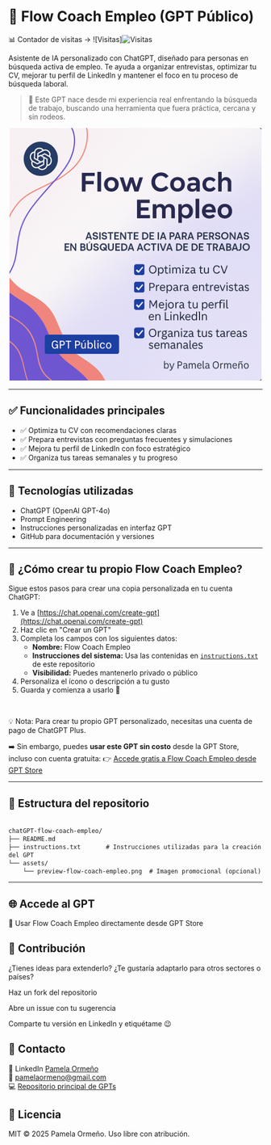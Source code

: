 # 🎯 Flow Coach Empleo (GPT Público)

📊 Contador de visitas → ![Visitas]![Visitas](https://visitor-badge.laobi.icu/badge?page_id=PamelaOrmeno.chatGPT-flow-coach-empleo)


Asistente de IA personalizado con ChatGPT, diseñado para personas en búsqueda activa de empleo. Te ayuda a organizar entrevistas, optimizar tu CV, mejorar tu perfil de LinkedIn y mantener el foco en tu proceso de búsqueda laboral.

> 🔎 Este GPT nace desde mi experiencia real enfrentando la búsqueda de trabajo, buscando una herramienta que fuera práctica, cercana y sin rodeos.

<p align="center">
    <img src="./assets/preview-flow-coach-empleo.png" alt="Flow Coach Empleo" width="500"/>
</p>

---

## ✅ Funcionalidades principales

- ✅ Optimiza tu CV con recomendaciones claras
- ✅ Prepara entrevistas con preguntas frecuentes y simulaciones
- ✅ Mejora tu perfil de LinkedIn con foco estratégico
- ✅ Organiza tus tareas semanales y tu progreso

---

## 🧠 Tecnologías utilizadas

- ChatGPT (OpenAI GPT-4o)
- Prompt Engineering
- Instrucciones personalizadas en interfaz GPT
- GitHub para documentación y versiones

---

## 🚀 ¿Cómo crear tu propio Flow Coach Empleo?

Sigue estos pasos para crear una copia personalizada en tu cuenta ChatGPT:

1. Ve a [https://chat.openai.com/create-gpt](https://chat.openai.com/create-gpt)
2. Haz clic en "Crear un GPT"
3. Completa los campos con los siguientes datos:
   - **Nombre:** Flow Coach Empleo
   - **Instrucciones del sistema:** Usa las contenidas en [`instructions.txt`](./instructions.txt) de este repositorio
   - **Visibilidad:** Puedes mantenerlo privado o público
4. Personaliza el ícono o descripción a tu gusto
5. Guarda y comienza a usarlo 🎉
<br>

💡 Nota: Para crear tu propio GPT personalizado, necesitas una cuenta de pago de ChatGPT Plus.

➡️ Sin embargo, puedes **usar este GPT sin costo** desde la GPT Store, incluso con cuenta gratuita:
👉 [Accede gratis a Flow Coach Empleo desde GPT Store](https://chatgpt.com/g/g-68793fc52b64819187754402388cf360-flow-coach-empleo-publico)

---

## 📂 Estructura del repositorio

```

chatGPT-flow-coach-empleo/
├── README.md
├── instructions.txt       # Instrucciones utilizadas para la creación del GPT
└── assets/
    └── preview-flow-coach-empleo.png  # Imagen promocional (opcional)
```

---

## 🌐 Accede al GPT

🧩 Usar Flow Coach Empleo directamente desde GPT Store

## 🤝 Contribución

¿Tienes ideas para extenderlo? ¿Te gustaría adaptarlo para otros sectores o países?

Haz un fork del repositorio

Abre un issue con tu sugerencia

Comparte tu versión en LinkedIn y etiquétame 😉

## 💬 Contacto

📧 LinkedIn [Pamela Ormeño](https://www.linkedin.com/in/pamelaormeno/)
<br>
📧 [pamelaormeno@gmail.com](mailto:pamelaormeno@gmail.com)
<br>
💻 [Repositorio principal de GPTs](https://github.com/PamelaOrmeno/chatGPT-flow-coach-empleo)

## 📄 Licencia

MIT © 2025 Pamela Ormeño. Uso libre con atribución.
